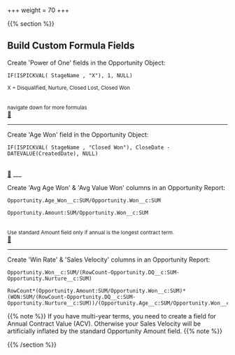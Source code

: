 +++
weight = 70
+++

{{% section %}}

##  Build Custom Formula Fields

Create 'Power of One' fields in the Opportunity Object:<br>
```
IF(ISPICKVAL( StageName , "X"), 1, NULL)
```
<small>X = Disqualified, Nurture, Closed Lost, Closed Won</small><br>

<br>
<small>
navigate down for more formulas
</small>
<br>
<a href="#" class="navigate-down">🔽</a>

---

Create 'Age Won' field in the Opportunity Object:<br>
```
IF(ISPICKVAL( StageName , "Closed Won"), CloseDate - DATEVALUE(CreatedDate), NULL)
```
<br>
<a href="#" class="navigate-down">🔽</a>
___

Create 'Avg Age Won' & 'Avg Value Won' columns in an Opportunity Report:<br>
```
Opportunity.Age_Won__c:SUM/Opportunity.Won__c:SUM 
```
```
Opportunity.Amount:SUM/Opportunity.Won__c:SUM
```
<br>
<small>Use standard Amount field only if annual is the longest contract term.</small>
<br>
<a href="#" class="navigate-down">🔽</a>

---

Create 'Win Rate' & 'Sales Velocity' columns in an Opportunity Report:<br>
```
Opportunity.Won__c:SUM/(RowCount-Opportunity.DQ__c:SUM-Opportunity.Nurture__c:SUM)
```
```
RowCount*(Opportunity.Amount:SUM/Opportunity.Won__c:SUM)*(WON:SUM/(RowCount-Opportunity.DQ__c:SUM-Opportunity.Nurture__c:SUM))/(Opportunity.Age__c:SUM/Opportunity.Won__c:SUM)
```

{{% note %}}
If you have multi-year terms, you need to create a field for Annual Contract Value (ACV). Otherwise your Sales Velocity will be artificially inflated by the standard Opportunity Amount field.
{{% note %}}

{{% /section %}}
